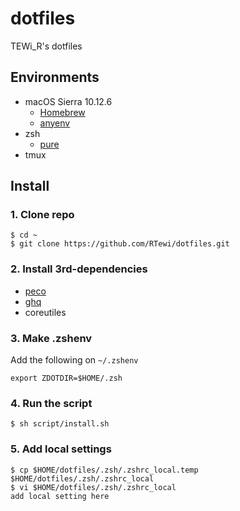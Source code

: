 # dotfiles

TEWi_R's dotfiles

## Environments

- macOS Sierra 10.12.6
  - [Homebrew](https://brew.sh)
  - [anyenv](https://github.com/riywo/anyenv)
- zsh
  - [pure](https://github.com/sindresorhus/pure)
- tmux


## Install

### 1. Clone repo

``` shell
$ cd ~
$ git clone https://github.com/RTewi/dotfiles.git
```

### 2. Install 3rd-dependencies

- [peco](https://github.com/peco/peco)
- [ghq](https://github.com/motemen/ghq)
- coreutiles

### 3. Make .zshenv

Add the following on `~/.zshenv`

``` shell
export ZDOTDIR=$HOME/.zsh
```

### 4. Run the script

``` shell
$ sh script/install.sh
```

### 5. Add local settings

``` shell
$ cp $HOME/dotfiles/.zsh/.zshrc_local.temp $HOME/dotfiles/.zsh/.zshrc_local
$ vi $HOME/dotfiles/.zsh/.zshrc_local
add local setting here
```
